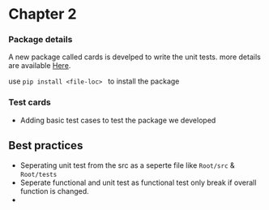 # Chapter 2

### Package details

A new package called cards is develped to write the unit tests. more details are available [Here]('cards_proj\README.md').

use `pip install <file-loc> ` to install the package

### Test cards

* Adding basic test cases to test the package we developed

## Best practices

* Seperating unit test from the src as a seperte file like `Root/src` & `Root/tests`
* Seperate functional and unit test as functional test only break if overall function is changed.
*
